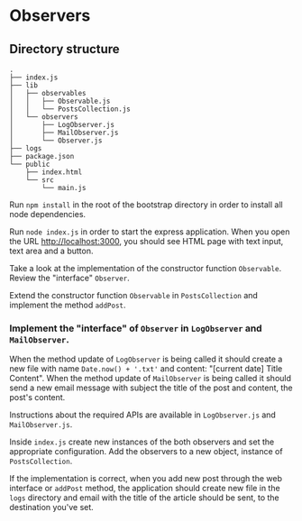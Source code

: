 # Observers

## Directory structure

```
.
├── index.js
├── lib
│   ├── observables
│   │   ├── Observable.js
│   │   └── PostsCollection.js
│   └── observers
│       ├── LogObserver.js
│       ├── MailObserver.js
│       └── Observer.js
├── logs
├── package.json
└── public
    ├── index.html
    └── src
        └── main.js
```

Run `npm install` in the root of the bootstrap directory in order to install all node dependencies.

Run `node index.js` in order to start the express application. When you open the URL [http://localhost:3000](http://localhost:3000), you should see HTML page with text input, text area and a button.

Take a look at the implementation of the constructor function `Observable`.
Review the "interface" `Observer`.

Extend the constructor function `Observable` in `PostsCollection` and implement the method `addPost`.

### Implement the "interface" of `Observer` in `LogObserver` and `MailObserver`.

When the method update of `LogObserver` is being called it should create a new file with name `Date.now() + '.txt'` and content: "[current date] Title Content".
When the method update of `MailObserver` is being called it should send a new email message with subject the title of the post and content, the post's content.

Instructions about the required APIs are available in `LogObserver.js` and `MailObserver.js`.

Inside `index.js` create new instances of the both observers and set the appropriate configuration. Add the observers to a new object, instance of `PostsCollection`.

If the implementation is correct, when you add new post through the web interface or `addPost` method, the application should create new file in the `logs` directory and email with the title of the article should be sent, to the destination you've set.

